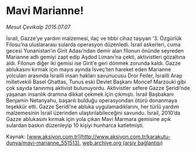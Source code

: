 # Mavi Marianne!

*Mesut Çevikalp 2015.07.07*

<div class="pNewsDetailMainContent" itemprop="articleBody">
 <p>
  İsrail, Gazze’ye yardım malzemesi, ilaç ve tıbbi cihaz taşıyan ‘3. Özgürlük Filosu’na uluslararası sularda operasyon düzenledi. İsrail askerleri, cuma gecesi Yunanistan’ın Girit Adası’ndan demir alan filonun önünde seyreden Marianne adlı gemiyi zapt edip Aşdod Limanı’na çekti, aktivistleri gözaltına aldı. Filonun diğer iki gemisi ise Girit’e geri dönmek zorunda kaldı. Gazze ablukasını kırmak için mayıs ayında İsveç’ten hareket eden Marianne yolcuları arasında İsrailli insan hakları savunucusu Dror Feiler, İsrailli Arap milletvekili Basel Ghattas, Tunus eski Devlet Başkanı Moncef Marzouki gibi çok sayıda tanınmış aktivist bulunuyordu. Aktivistler sefere Gazze Şeridi’nde yaşanan insanlık dramına dikkat çekmek için çıkmıştı. İsrail Başbakanı Benjamin Netanyahu, başarılı bulduğu operasyondan ötürü donanmaya teşekkür etti. Gazze Şeridi’ne abluka uygulamadıklarını, her türlü yardım malzemesinin İsrail üzerinden ulaştırılabileceğini savundu. İsrail, 2010’da Gazze ablukasını kırmak için yola çıkan Mavi Marmara gemisine açık sulardan baskın düzenleyip 10 kişiyi hunharca katletmişti.
 </p>
</div>


Kaynak: [www.aksiyon.com.tr](http://www.aksiyon.com.tr/karakutu-dunya/mavi-marianne_551513), [web.archive.org (arşiv bağlantısı)](http://web.archive.org/web/20150729000808/http://www.aksiyon.com.tr/karakutu-dunya/mavi-marianne_551513)
